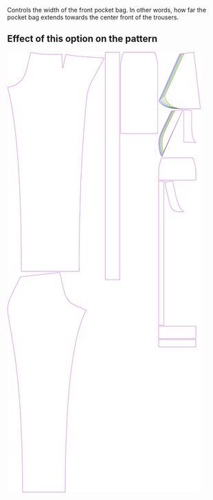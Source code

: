 Controls the width of the front pocket bag.
In other words, how far the pocket bag extends towards the center front of the trousers.

## Effect of this option on the pattern

![This image shows the effect of this option by superimposing several variants that have a different value for this option](charlie_frontpocketwidth_sample.svg "Effect of this option on the pattern")
